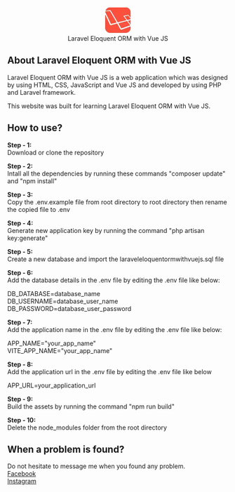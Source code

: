 <p align="center">
	<img src="https://github.com/nafiul1351/Laravel-Eloquent-ORM-with-Vue-JS/blob/main/public/images/icons/favicon.webp" width="60" height="60" margin-left="auto" margin-right="auto" alt="Logo">
	<br>
	Laravel Eloquent ORM with Vue JS
</p>

## About Laravel Eloquent ORM with Vue JS

Laravel Eloquent ORM with Vue JS is a web application which was designed by using HTML, CSS, JavaScript and Vue JS and developed by using PHP and Laravel framework.

This website was built for learning Laravel Eloquent ORM with Vue JS.

## How to use?

<strong>Step - 1:</strong>
<br>
Download or clone the repository

<strong>Step - 2:</strong>
<br>
Intall all the dependencies by running these commands "composer update" and "npm install"

<strong>Step - 3:</strong>
<br>
Copy the .env.example file from root directory to root directory then rename the copied file to .env

<strong>Step - 4:</strong>
<br>
Generate new application key by running the command "php artisan key:generate"

<strong>Step - 5:</strong>
<br>
Create a new database and import the laraveleloquentormwithvuejs.sql file

<strong>Step - 6:</strong>
<br>
Add the database details in the .env file by editing the .env file like below:

DB_DATABASE=database_name
<br>
DB_USERNAME=database_user_name
<br>
DB_PASSWORD=database_user_password

<strong>Step - 7:</strong>
<br>
Add the application name in the .env file by editing the .env file like below:

APP_NAME="your_app_name"
<br>
VITE_APP_NAME="your_app_name"

<strong>Step - 8:</strong>
<br>
Add the application url in the .env file by editing the .env file like below

APP_URL=your_application_url

<strong>Step - 9:</strong>
<br>
Build the assets by running the command "npm run build"

<strong>Step - 10:</strong>
<br>
Delete the node_modules folder from the root directory

## When a problem is found?

Do not hesitate to message me when you found any problem.
<br>
<a href="https://www.facebook.com/nafiul.islam1611/">Facebook</a>
<br>
<a href="https://www.instagram.com/nafiul.islam161/">Instagram</a>

